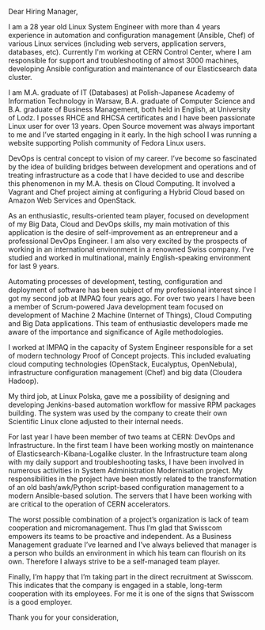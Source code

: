 Dear Hiring Manager,

I am a 28 year old Linux System Engineer with more than 4 years experience in automation and configuration management (Ansible, Chef) of various Linux services (including web servers, application servers, databases, etc). Currently I'm working at CERN Control Center, where I am responsible for support and troubleshooting of almost 3000 machines, developing Ansible configuration and maintenance of our Elasticsearch data cluster.

I am M.A. graduate of IT (Databases) at Polish-Japanese Academy of Information Technology in Warsaw, B.A. graduate of Computer Science and B.A. graduate of Business Management, both held in English, at University of Lodz. I posses RHCE and RHCSA certificates and I have been passionate Linux user for over 13 years. Open Source movement was always important to me and I’ve started engaging in it early. In the high school I was running a website supporting Polish community of Fedora Linux users.

DevOps is central concept to vision of my career. I’ve become so fascinated by the idea of  building bridges between development and operations and of treating infrastructure as a code that I have decided to use and describe this phenomenon in my M.A. thesis on Cloud Computing. It involved a Vagrant and Chef project aiming at configuring a Hybrid Cloud based on Amazon Web Services and OpenStack.

As an enthusiastic, results-oriented team player, focused on development of my Big Data, Cloud and DevOps skills, my main motivation of this application is the desire of self-improvement as an entrepreneur and a professional DevOps Engineer. I am also very excited by the prospects of working in an international environment in a renowned Swiss company. I’ve studied and worked in multinational, mainly English-speaking environment for last 9 years.

Automating  processes of development, testing, configuration and deployment of software has been subject of my professional interest since I got my second job at IMPAQ four years ago. For over two years I have been a member of Scrum-powered Java development team focused on development of Machine 2 Machine (Internet of Things), Cloud Computing and Big Data applications. This team of enthusiastic developers made me aware of the importance and significance of Agile methodologies.

I worked at IMPAQ in the capacity of System Engineer responsible for a set of modern technology Proof of Concept projects. This included evaluating cloud computing technologies (OpenStack, Eucalyptus, OpenNebula), infrastructure configuration management (Chef) and big data (Cloudera Hadoop).

My third job, at Linux Polska, gave me a possibility of designing and developing Jenkins-based automation workflow for massive RPM packages building. The system was used by the company to create their own Scientific Linux clone adjusted to their internal needs.

For last year I have been member of two teams at CERN: DevOps and Infrastructure. In the first team I have been working mostly on maintenance of Elasticsearch-Kibana-Logalike cluster. In the Infrastructure team along with my daily support and troubleshooting tasks, I have been involved in numerous activities in System Administration Modernisation project. My responsibilities in the project have been mostly related to the transformation of an old bash/awk/Python script-based configuration management to a modern Ansible-based solution. The servers that I have been working with are critical to the operation of CERN accelerators.

The worst possible combination of a project’s organization is lack of team cooperation and micromanagement. Thus I’m glad that Swisscom empowers its teams to be proactive and independent. As a Business Management graduate I’ve learned and I’ve always believed that manager is a person who builds an environment in which his team can flourish on its own. Therefore I always strive to be a self-managed team player.

Finally, I’m happy that I’m taking part in the direct recruitment at Swisscom. This indicates that the company is engaged in a stable, long-term cooperation with its employees. For me it is one of the signs that Swisscom is a good employer.

Thank you for your consideration,
